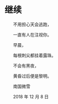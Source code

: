 # 继续

　　不用担心天会逃跑，

　　一直有人在注视你。

　　早晨，

　　每根刺尖都挂着露珠。

　　不会有黑夜，

　　黄昏过后便是黎明。



　　南国微雪

　　2018 年 12 月 8 日

